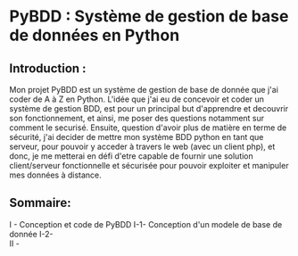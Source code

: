 # PyBDD : Système de gestion de base de données en Python

## Introduction :

Mon projet PyBDD est un système de gestion de base de donnée que j'ai coder de A à Z en Python. L'idée que j'ai eu de concevoir et coder un système de gestion BDD, est pour un principal but d'apprendre et decouvrir son fonctionnement, et ainsi, me poser des questions notamment sur comment le securisé. Ensuite, question d'avoir plus de matière en terme de sécurité, j'ai decider de mettre mon système BDD python en tant que serveur, pour pouvoir y acceder à travers le web (avec un client php), et donc, je me metterai en défi d'etre capable de fournir une solution client/serveur fonctionnelle et sécurisée pour pouvoir exploiter et manipuler mes données à distance.

## Sommaire:

I - Conception et code de PyBDD
   I-1- Conception d'un modele de base de donnée
   I-2-  
II - 
